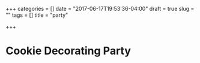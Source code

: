 +++
categories = []
date = "2017-06-17T19:53:36-04:00"
draft = true
slug = ""
tags = []
title = "party"

+++

Cookie Decorating Party
=========================